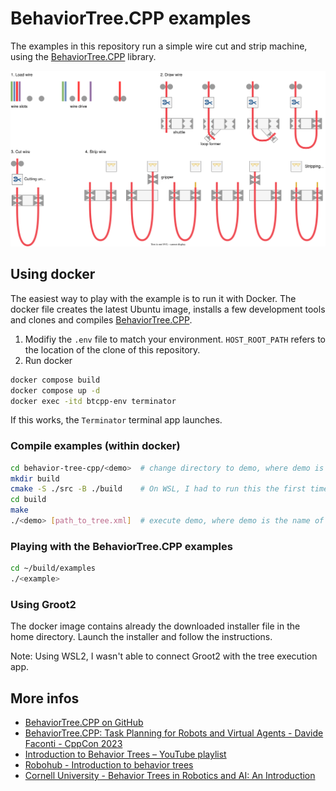 # BehaviorTree.CPP examples

The examples in this repository run a simple wire cut and strip machine, using the [BehaviorTree.CPP](https://github.com/BehaviorTree/BehaviorTree.CPP) library.

![cut and strip illustration](cut-and-strip.drawio.svg)

## Using docker

The easiest way to play with the example is to run it with Docker. The docker file creates the latest Ubuntu image, installs a few development tools and clones and compiles [BehaviorTree.CPP](https://github.com/BehaviorTree/BehaviorTree.CPP).

1. Modifiy the `.env` file to match your environment. `HOST_ROOT_PATH` refers to the location of the clone of this repository.
2. Run docker

```sh
docker compose build
docker compose up -d
docker exec -itd btcpp-env terminator
```

If this works, the `Terminator` terminal app launches.

### Compile examples (within docker)

```sh
cd behavior-tree-cpp/<demo>  # change directory to demo, where demo is the name of the example
mkdir build
cmake -S ./src -B ./build    # On WSL, I had to run this the first time with <sudo>. Someone knows how to fix this?
cd build
make
./<demo> [path_to_tree.xml]  # execute demo, where demo is the name of the example
```

### Playing with the BehaviorTree.CPP examples

```sh
cd ~/build/examples
./<example>
```

### Using Groot2

The docker image contains already the downloaded installer file in the home directory.
Launch the installer and follow the instructions.

Note: Using WSL2, I wasn't able to connect Groot2 with the tree execution app.

## More infos

- [BehaviorTree.CPP on GitHub](https://github.com/BehaviorTree/BehaviorTree.CPP)
- [BehaviorTree.CPP: Task Planning for Robots and Virtual Agents - Davide Faconti - CppCon 2023](https://youtu.be/7MZDBihsR_U?si=EExNL1-kruItlZ2h)
- [Introduction to Behavior Trees – YouTube playlist](https://www.youtube.com/playlist?list=PLFQdM4LOGDr_vYJuo8YTRcmv3FrwczdKg)
- [Robohub - Introduction to behavior trees](https://robohub.org/introduction-to-behavior-trees/)
- [Cornell University - Behavior Trees in Robotics and AI: An Introduction](https://arxiv.org/abs/1709.00084)
